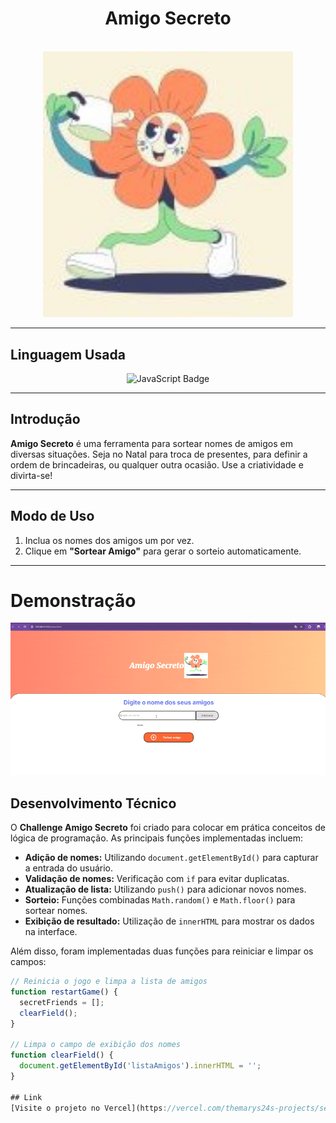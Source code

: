 <div align="center">
  <h1>Amigo Secreto </h1>
  <br />
  <img src="https://github.com/Themarys24/secret-friend-challenge/blob/main/Imagens/imagem.jpg?raw=true" alt="Imagem do Amigo Secreto" width="400px">
</div>

---
## Linguagem Usada  
<div align="center">
  <img src="https://img.shields.io/badge/JavaScript-F7DF1E?style=for-the-badge&logo=javascript&logoColor=black" alt="JavaScript Badge">
</div>

---


## Introdução
**Amigo Secreto** é uma ferramenta para sortear nomes de amigos em diversas situações. Seja no Natal para troca de presentes, para definir a ordem de brincadeiras, ou qualquer outra ocasião. Use a criatividade e divirta-se!

---

## Modo de Uso  
1. Inclua os nomes dos amigos um por vez.  
2. Clique em **"Sortear Amigo"** para gerar o sorteio automaticamente.

---

  <h1>Demonstração</h1>
  <img src="https://github.com/Themarys24/secret-friend-challenge/blob/main/ChallengeAmigoSecreto-ezgif.com-optimize.gif?raw=true" alt="Secret Drienf Demonstration">

  ## Desenvolvimento Técnico  
O **Challenge Amigo Secreto** foi criado para colocar em prática conceitos de lógica de programação. As principais funções implementadas incluem:

- **Adição de nomes:** Utilizando `document.getElementById()` para capturar a entrada do usuário.
- **Validação de nomes:** Verificação com `if` para evitar duplicatas.
- **Atualização de lista:** Utilizando `push()` para adicionar novos nomes.
- **Sorteio:** Funções combinadas `Math.random()` e `Math.floor()` para sortear nomes.
- **Exibição de resultado:** Utilização de `innerHTML` para mostrar os dados na interface.

Além disso, foram implementadas duas funções para reiniciar e limpar os campos:  

```javascript
// Reinicia o jogo e limpa a lista de amigos
function restartGame() {
  secretFriends = []; 
  clearField(); 
}

// Limpa o campo de exibição dos nomes
function clearField() {
  document.getElementById('listaAmigos').innerHTML = '';
}

## Link  
[Visite o projeto no Vercel](https://vercel.com/themarys24s-projects/secret-friend)
 

